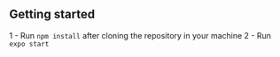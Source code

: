 ## Getting started

1 - Run `npm install` after cloning the repository in your machine
2 - Run `expo start`
